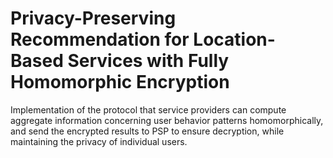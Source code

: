 # Privacy-Preserving Recommendation for Location-Based Services with Fully Homomorphic Encryption
Implementation of the protocol that service providers can compute aggregate information concerning user behavior patterns homomorphically, and send the encrypted results to PSP to ensure decryption, while maintaining the privacy of individual users. 


